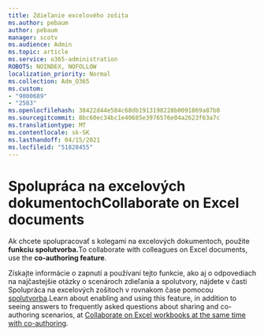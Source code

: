 ```yaml
---
title: Zdieľanie excelového zošita
ms.author: pebaum
author: pebaum
manager: scotv
ms.audience: Admin
ms.topic: article
ms.service: o365-administration
ROBOTS: NOINDEX, NOFOLLOW
localization_priority: Normal
ms.collection: Adm_O365
ms.custom:
- "9000689"
- "2583"
ms.openlocfilehash: 38422d44e584c68db1913198228b0091869a87b0
ms.sourcegitcommit: 8bc60ec34bc1e40685e3976576e04a2623f63a7c
ms.translationtype: MT
ms.contentlocale: sk-SK
ms.lasthandoff: 04/15/2021
ms.locfileid: "51828455"
---
```

# <a name="collaborate-on-excel-documents"></a><span data-ttu-id="889a3-102">Spolupráca na excelových dokumentoch</span><span class="sxs-lookup"><span data-stu-id="889a3-102">Collaborate on Excel documents</span></span>

<span data-ttu-id="889a3-103">Ak chcete spolupracovať s kolegami na excelových dokumentoch, použite **funkciu spolutvorba.**</span><span class="sxs-lookup"><span data-stu-id="889a3-103">To collaborate with colleagues on Excel documents, use the **co-authoring feature**.</span></span> 

<span data-ttu-id="889a3-104">Získajte informácie o zapnutí a používaní tejto funkcie, ako aj o odpovediach na najčastejšie otázky o scenároch zdieľania a spolutvory, nájdete v časti Spolupráca na excelových zošitoch v rovnakom čase pomocou [spolutvorba](https://support.office.com/article/7152aa8b-b791-414c-a3bb-3024e46fb104).</span><span class="sxs-lookup"><span data-stu-id="889a3-104">Learn about enabling and using this feature, in addition to seeing answers to frequently asked questions about sharing and co-authoring scenarios, at [Collaborate on Excel workbooks at the same time with co-authoring](https://support.office.com/article/7152aa8b-b791-414c-a3bb-3024e46fb104).</span></span>
